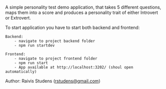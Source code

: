 A simple personality test demo application, that takes 5 different questions, maps them into a score and produces a personality trait of either Introvert or Extrovert.

To start application you have to start both backend and frontend:

    Backend:
        - navigate to project backend folder
        - npm run startdev
    
    Frontend:
        - navigate to project frontend folder
        - npm run start
        - App available at http://localhost:3202/ (shoul open automatically)

Author: Raivis Studens (rstudens@gmail.com)